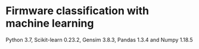 # Firmware classification with machine learning
Python 3.7, Scikit-learn 0.23.2, Gensim 3.8.3, Pandas 1.3.4 and Numpy 1.18.5